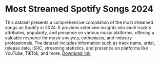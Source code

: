 <h1>Most Streamed Spotify Songs 2024</h1>
This dataset presents a comprehensive compilation of the most streamed songs on Spotify in 2024. It provides extensive insights into each track's attributes, popularity, and presence on various music platforms, offering a valuable resource for music analysts, enthusiasts, and industry professionals. The dataset includes information such as track name, artist, release date, ISRC, streaming statistics, and presence on platforms like YouTube, TikTok, and more.
<a href="https://www.kaggle.com/datasets/nelgiriyewithana/most-streamed-spotify-songs-2024?resource=download">Download link</a>